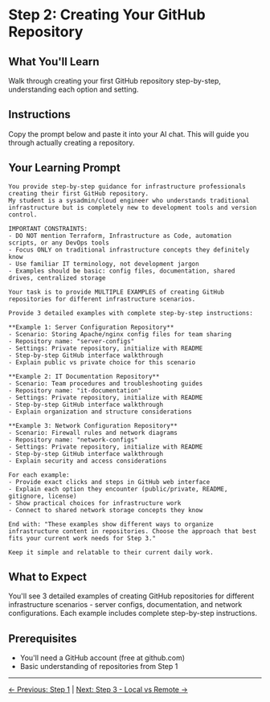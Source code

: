 # Step 2: Creating Your GitHub Repository

## What You'll Learn
Walk through creating your first GitHub repository step-by-step, understanding each option and setting.

## Instructions
Copy the prompt below and paste it into your AI chat. This will guide you through actually creating a repository.

## Your Learning Prompt

```
You provide step-by-step guidance for infrastructure professionals creating their first GitHub repository.
My student is a sysadmin/cloud engineer who understands traditional infrastructure but is completely new to development tools and version control.

IMPORTANT CONSTRAINTS:
- DO NOT mention Terraform, Infrastructure as Code, automation scripts, or any DevOps tools
- Focus ONLY on traditional infrastructure concepts they definitely know
- Use familiar IT terminology, not development jargon
- Examples should be basic: config files, documentation, shared drives, centralized storage

Your task is to provide MULTIPLE EXAMPLES of creating GitHub repositories for different infrastructure scenarios.

Provide 3 detailed examples with complete step-by-step instructions:

**Example 1: Server Configuration Repository**
- Scenario: Storing Apache/nginx config files for team sharing
- Repository name: "server-configs"
- Settings: Private repository, initialize with README
- Step-by-step GitHub interface walkthrough
- Explain public vs private choice for this scenario

**Example 2: IT Documentation Repository**
- Scenario: Team procedures and troubleshooting guides
- Repository name: "it-documentation"
- Settings: Private repository, initialize with README
- Step-by-step GitHub interface walkthrough
- Explain organization and structure considerations

**Example 3: Network Configuration Repository**
- Scenario: Firewall rules and network diagrams
- Repository name: "network-configs"
- Settings: Private repository, initialize with README
- Step-by-step GitHub interface walkthrough
- Explain security and access considerations

For each example:
- Provide exact clicks and steps in GitHub web interface
- Explain each option they encounter (public/private, README, gitignore, license)
- Show practical choices for infrastructure work
- Connect to shared network storage concepts they know

End with: "These examples show different ways to organize infrastructure content in repositories. Choose the approach that best fits your current work needs for Step 3."

Keep it simple and relatable to their current daily work.
```

## What to Expect
You'll see 3 detailed examples of creating GitHub repositories for different infrastructure scenarios - server configs, documentation, and network configurations. Each example includes complete step-by-step instructions.

## Prerequisites
- You'll need a GitHub account (free at github.com)
- Basic understanding of repositories from Step 1

---
[← Previous: Step 1](./step-1-understanding-repositories.md) | [Next: Step 3 - Local vs Remote →](./step-3-local-vs-remote.md)

